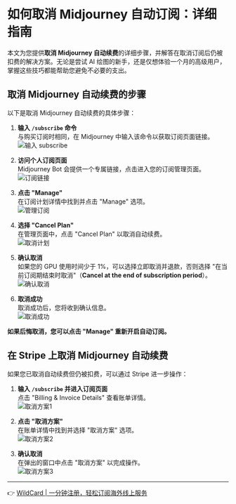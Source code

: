 # 如何取消 Midjourney 自动订阅：详细指南

本文为您提供**取消 Midjourney 自动续费**的详细步骤，并解答在取消订阅后仍被扣费的解决方案。无论是尝试 AI 绘图的新手，还是仅想体验一个月的高级用户，掌握这些技巧都能帮助您避免不必要的支出。

## 取消 Midjourney 自动续费的步骤

以下是取消 Midjourney 自动续费的具体步骤：

1. **输入 `/subscribe` 命令**  
   与购买订阅时相同，在 Midjourney 中输入该命令以获取订阅页面链接。  
   ![输入 subscribe](https://bbtdd.com/img/211840677395293.webp)

2. **访问个人订阅页面**  
   Midjourney Bot 会提供一个专属链接，点击进入您的订阅管理页面。  
   ![订阅链接](https://bbtdd.com/img/99341813518860.webp)

3. **点击 "Manage"**  
   在订阅计划详情中找到并点击 "Manage" 选项。  
   ![管理订阅](https://bbtdd.com/img/5350000705.webp)

4. **选择 "Cancel Plan"**  
   在管理页面中，点击 "Cancel Plan" 以取消自动续费。  
   ![取消计划](https://bbtdd.com/img/9701761193.webp)

5. **确认取消**  
   如果您的 GPU 使用时间少于 1%，可以选择立即取消并退款，否则选择 "在当前订阅期结束时取消"（**Cancel at the end of subscription period**）。  
   ![确认取消](https://bbtdd.com/img/12885978.webp)

6. **取消成功**  
   取消成功后，您将收到确认信息。  
   ![取消成功](https://bbtdd.com/img/099336813.webp)

**如果后悔取消，您可以点击 "Manage" 重新开启自动订阅。**

## 在 Stripe 上取消 Midjourney 自动续费

如果您已取消自动续费但仍被扣费，可以通过 Stripe 进一步操作：

1. **输入 `/subscribe` 并进入订阅页面**  
   点击 "Billing & Invoice Details" 查看账单详情。  
   ![取消方案1](https://bbtdd.com/img/1775067643177660.webp)

2. **点击 "取消方案"**  
   在账单详情中找到并选择 "取消方案" 选项。  
   ![取消方案2](https://bbtdd.com/img/5620978718926272.webp)

3. **确认取消**  
   在弹出的窗口中点击 "取消方案" 以完成操作。  
   ![取消方案3](https://bbtdd.com/img/169755444424.webp)

---

👉 [WildCard | 一分钟注册，轻松订阅海外线上服务](https://bbtdd.com/WildCard)
